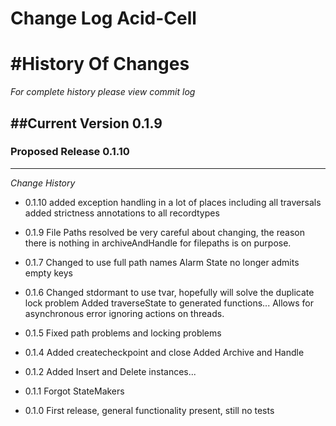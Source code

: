 Change Log Acid-Cell
==================


#History Of Changes
=================

*For complete history please view commit log*

##Current Version 0.1.9
--------------------------	


### Proposed Release 0.1.10
----------------------------



*Change History*
+ 0.1.10
  added exception handling in a lot of places including all traversals
  added strictness annotations to all recordtypes
+ 0.1.9
  File Paths resolved
  be very careful about changing, the reason there is nothing in archiveAndHandle for filepaths is on purpose.
+ 0.1.7
  Changed to use full path names
  Alarm State no longer admits empty keys
+ 0.1.6
  Changed stdormant to use tvar, hopefully will solve the duplicate lock problem
  Added traverseState to generated functions... Allows for asynchronous error ignoring actions on threads.
  
+ 0.1.5
  Fixed path problems and locking problems
+ 0.1.4
  Added createcheckpoint and close
  Added Archive and Handle
+ 0.1.2
  Added Insert and Delete instances...
+ 0.1.1
  Forgot StateMakers
+ 0.1.0
  First release, general functionality present, still no tests


